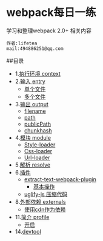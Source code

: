 webpack每日一练
===========================
学习和整理webpack 2.0+ 相关内容

    作者:lifetea
    mail:494886251@qq.com
    


##目录
* 1.[执行环境 context](./demo01)
* 2.[输入 entry](#Entry)
    * [单个文件](./demo02)
    * [多个文件](./demo03)
* 3.[输出 output](#Output)
    * [filename](./demo04)
    * [path](./demo04)
    * [publicPath](./demo04)
    * [chunkhash](./demo21) 
* 4.[模块 module](#Loader)
    * [Style-loader](./demo05)
    * [Css-loader](./demo05)
    * [Url-loader](./demo06)
* 5.[解析 resolve](#Resolve)
* 6.[插件](#Plugins)
    * [extract-text-webpack-plugin](./demo110)
        * [基本操作](./demo110)
    * [uglify-js 压缩代码](./demo130)
* 8.[外部依赖 externals](#externals)
     * [使用cdn作为依赖](./demo200)   
* 11.[简介 profile](#profile)
     * [开启](./demo300)
* 14.[devtool](#devtool)
